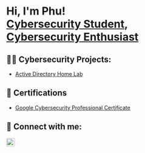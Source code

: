 <h1>Hi, I'm Phu! <br/><a href="https://www.linkedin.com/in/phu-chau/">Cybersecurity Student</a>, <a href="https://tryhackme.com/p/MadeEnVietnam">Cybersecurity Enthusiast</a>

<h2>👨‍💻 Cybersecurity Projects:</h2>

- [Active Directory Home Lab](https://github.com/PhuChau04/ActiveDirectoryLab)

<h2>📝 Certifications</h2>

- [Google Cybersecurity Professional Certificate](https://coursera.org/share/1e32a570c2872d0dcda5f921532eccfd)


<h2> 🤳 Connect with me:</h2>

[<img align="left" alt="JoshMadakor | LinkedIn" width="22px" src="https://cdn.jsdelivr.net/npm/simple-icons@v3/icons/linkedin.svg" />][linkedin]

[linkedin]: https://linkedin.com/in/phu-chau/

<!--
**PhuChau04/PhuChau04** is a ✨ _special_ ✨ repository because its `README.md` (this file) appears on your GitHub profile.

Here are some ideas to get you started:

- 🔭 I’m currently working on ...
- 🌱 I’m currently learning ...
- 👯 I’m looking to collaborate on ...
- 🤔 I’m looking for help with ...
- 💬 Ask me about ...
- 📫 How to reach me: ...
- 😄 Pronouns: ...
- ⚡ Fun fact: ...
-->

